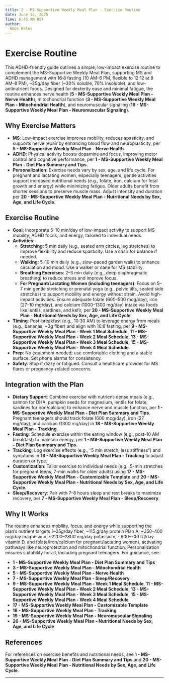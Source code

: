 ```yaml
---
title: 2 - MS-Supportive Weekly Meal Plan - Exercise Routine
date: June 14, 2025
Time: 6:45 AM BST
author:
  Amos Wales
---
```


# Exercise Routine

This ADHD-friendly guide outlines a simple, low-impact exercise routine to complement the MS-Supportive Weekly Meal Plan, supporting MS and ADHD management with 16:8 fasting (10 AM–6 PM, flexible to 12:12 at 8 AM–8 PM), ~25g/day fiber (~30% soluble, 70% insoluble), and low-antinutrient foods. Designed for dexterity ease and minimal fatigue, the routine enhances nerve health (**5 - MS-Supportive Weekly Meal Plan - Nerve Health**), mitochondrial function (**3 - MS-Supportive Weekly Meal Plan - Mitochondrial Health**), and neuromuscular signaling (**19 - MS-Supportive Weekly Meal Plan - Neuromuscular Signaling**).

## Why Exercise Matters

- **MS**: Low-impact exercise improves mobility, reduces spasticity, and supports nerve repair by enhancing blood flow and neuroplasticity, per **5 - MS-Supportive Weekly Meal Plan - Nerve Health**.
- **ADHD**: Physical activity boosts dopamine and focus, improving motor control and cognitive performance, per **1 - MS-Supportive Weekly Meal Plan - Diet Plan Summary and Tips**.
- **Personalization**: Exercise needs vary by sex, age, and life cycle. For pregnant and lactating women, especially teenagers, gentle activities support increased nutritional needs (e.g., folate, iron, calcium for fetal growth and energy) while minimizing fatigue. Older adults benefit from shorter sessions to preserve muscle mass. Adjust intensity and duration per **20 - MS-Supportive Weekly Meal Plan - Nutritional Needs by Sex, Age, and Life Cycle**.

## Exercise Routine

- **Goal**: Incorporate 5–10 min/day of low-impact activity to support MS mobility, ADHD focus, and energy, tailored to individual needs.
- **Activities**:
  - **Stretching**: 5 min daily (e.g., seated arm circles, leg stretches) to improve flexibility and reduce spasticity. Use a chair for balance if needed.
  - **Walking**: 5–10 min daily (e.g., slow-paced garden walk) to enhance circulation and mood. Use a walker or cane for MS stability.
  - **Breathing Exercises**: 2–3 min daily (e.g., deep diaphragmatic breathing) to reduce stress and improve focus.
  - **For Pregnant/Lactating Women (including teenagers)**: Focus on 5–7 min gentle stretching or prenatal yoga (e.g., pelvic tilts, seated side stretches) to support mobility and energy without strain. Avoid high-impact activities. Ensure adequate folate (600–500 mcg/day), iron (27–10 mg/day), and calcium (1000–1300 mg/day) intake via foods like lentils, sardines, and kefir, per **20 - MS-Supportive Weekly Meal Plan - Nutritional Needs by Sex, Age, and Life Cycle**.
- **Timing**: Post-breakfast (e.g., 10:30 AM) to leverage energy from meals (e.g., bananas, ~3g fiber) and align with 16:8 fasting, per **9 - MS-Supportive Weekly Meal Plan - Week 1 Meal Schedule**, **11 - MS-Supportive Weekly Meal Plan - Week 2 Meal Schedule**, **13 - MS-Supportive Weekly Meal Plan - Week 3 Meal Schedule**, **15 - MS-Supportive Weekly Meal Plan - Week 4 Meal Schedule**.
- **Prep**: No equipment needed; use comfortable clothing and a stable surface. Set phone alarms for consistency.
- **Safety**: Stop if dizzy or fatigued. Consult a healthcare provider for MS flares or pregnancy-related concerns.

## Integration with the Plan

- **Dietary Support**: Combine exercise with nutrient-dense meals (e.g., salmon for DHA, pumpkin seeds for magnesium, lentils for folate, sardines for iron/calcium) to enhance nerve and muscle function, per **1 - MS-Supportive Weekly Meal Plan - Diet Plan Summary and Tips**. Pregnant teenagers should track folate (600 mcg/day), iron (27 mg/day), and calcium (1300 mg/day) in **18 - MS-Supportive Weekly Meal Plan - Tracking**.
- **Fasting**: Schedule exercise within the eating window (e.g., post-10 AM breakfast) to maintain energy, per **1 - MS-Supportive Weekly Meal Plan - Diet Plan Summary and Tips**.
- **Tracking**: Log exercise effects (e.g., “5 min stretch, less stiffness”) and symptoms in **18 - MS-Supportive Weekly Meal Plan - Tracking** to adjust duration or type.
- **Customization**: Tailor exercise to individual needs (e.g., 5-min stretches for pregnant teens, 7-min walks for older adults) using **17 - MS-Supportive Weekly Meal Plan - Customizable Template** and **20 - MS-Supportive Weekly Meal Plan - Nutritional Needs by Sex, Age, and Life Cycle**.
- **Sleep/Recovery**: Pair with 7–8 hours sleep and rest breaks to maximize recovery, per **7 - MS-Supportive Weekly Meal Plan - Sleep/Recovery**.

## Why It Works

The routine enhances mobility, focus, and energy while supporting the plan’s nutrient targets (~25g/day fiber, ~115 g/day protein Plan A, ~350–400 mg/day magnesium, ~2200–2800 mg/day potassium, ~600–700 IU/day vitamin D, and folate/iron/calcium for pregnant/lactating women), activating pathways like neuroprotection and mitochondrial function. Personalization ensures suitability for all, including pregnant teenagers. For guidance, see:
- **1 - MS-Supportive Weekly Meal Plan - Diet Plan Summary and Tips**
- **3 - MS-Supportive Weekly Meal Plan - Mitochondrial Health**
- **5 - MS-Supportive Weekly Meal Plan - Nerve Health**
- **7 - MS-Supportive Weekly Meal Plan - Sleep/Recovery**
- **9 - MS-Supportive Weekly Meal Plan - Week 1 Meal Schedule**, **11 - MS-Supportive Weekly Meal Plan - Week 2 Meal Schedule**, **13 - MS-Supportive Weekly Meal Plan - Week 3 Meal Schedule**, **15 - MS-Supportive Weekly Meal Plan - Week 4 Meal Schedule**
- **17 - MS-Supportive Weekly Meal Plan - Customizable Template**
- **18 - MS-Supportive Weekly Meal Plan - Tracking**
- **19 - MS-Supportive Weekly Meal Plan - Neuromuscular Signaling**
- **20 - MS-Supportive Weekly Meal Plan - Nutritional Needs by Sex, Age, and Life Cycle**

## References
For references on exercise benefits and nutritional needs, see **1 - MS-Supportive Weekly Meal Plan - Diet Plan Summary and Tips** and **20 - MS-Supportive Weekly Meal Plan - Nutritional Needs by Sex, Age, and Life Cycle**.

---